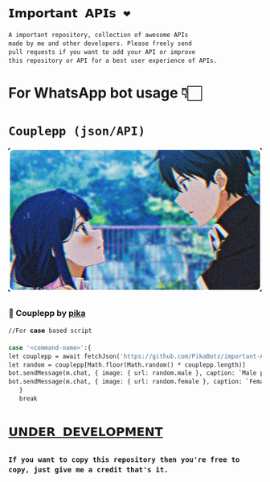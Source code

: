 # `𝗜𝗺𝗽𝗼𝗿𝘁𝗮𝗻𝘁 𝗔𝗣𝗜𝘀 ❤️`
<p align="center">

```bash
A important repository, collection of awesome APIs
made by me and other developers. Please freely send
pull requests if you want to add your API or improve
this repository or API for a best user experience of APIs.
```

##

# For WhatsApp bot usage 👇🏻
# `Couplepp (json/API)`

<p align="center">
<img src="https://github.com/PikaBotz/My_Personal_Space/blob/main/Images/API_pics/couplepp.png" alt="Pika" height= "auto" width="auto"/>

##
### 🌟 Couplepp by [pika](https://github.com/PikaBotz/)

```bash
//For 𝗰𝗮𝘀𝗲 based script

case '<command-name>':{
let couplepp = await fetchJson('https://github.com/PikaBotz/important-API/blob/main/couple-API/couplepp.json')
let random = couplepp[Math.floor(Math.random() * couplepp.length)]
bot.sendMessage(m.chat, { image: { url: random.male }, caption: `Male picture.` }, { quoted: m })
bot.sendMessage(m.chat, { image: { url: random.female }, caption: `Female picture` }, { quoted: m })
   }
   break
```

# [`𝗨𝗡𝗗𝗘𝗥 𝗗𝗘𝗩𝗘𝗟𝗢𝗣𝗠𝗘𝗡𝗧`](abc)

##
### `If you want to copy this repository then you're free to copy, just give me a credit that's it.`
##
